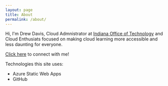 ```yaml
---
layout: page
title: About
permalink: /about/
---
```


Hi, I'm Drew Davis, Cloud Admnistrator at [Indiana Office of Technology](https://www.in.gov/iot/) and Cloud Enthusiats focused on making cloud learning more accessible and less daunting for everyone.

[Click here](https://connect.davisdre.me/) to connect with me!

Technologies this site uses:
- Azure Static Web Apps
- GitHub